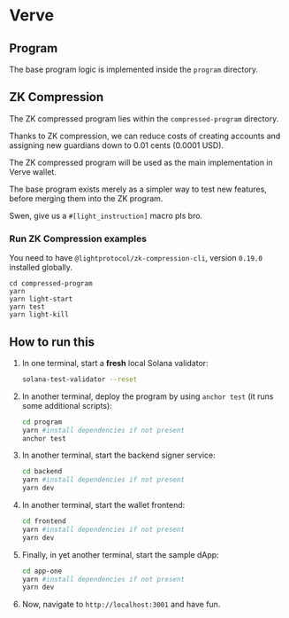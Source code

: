 # Verve

## Program

The base program logic is implemented inside the `program` directory.

## ZK Compression

The ZK compressed program lies within the `compressed-program` directory.

Thanks to ZK compression, we can reduce costs of creating accounts and assigning new guardians down to 0.01 cents (0.0001 USD).

The ZK compressed program will be used as the main implementation in Verve wallet.

The base program exists merely as a simpler way to test new features, before merging them into the ZK program.

Swen, give us a `#[light_instruction]` macro pls bro.

### Run ZK Compression examples

You need to have `@lightprotocol/zk-compression-cli`, version `0.19.0` installed globally.

```
cd compressed-program
yarn
yarn light-start
yarn test
yarn light-kill
```

## How to run this

1. In one terminal, start a **fresh** local Solana validator:
   ```sh
   solana-test-validator --reset
   ```

2. In another terminal, deploy the program by using `anchor test` (it runs some additional scripts):
   ```sh
   cd program
   yarn #install dependencies if not present
   anchor test
   ```

3. In another terminal, start the backend signer service:
   ```sh
   cd backend
   yarn #install dependencies if not present
   yarn dev
   ```

4. In another terminal, start the wallet frontend:
   ```sh
   cd frontend
   yarn #install dependencies if not present
   yarn dev
   ```

5. Finally, in yet another terminal, start the sample dApp:
   ```sh
   cd app-one
   yarn #install dependencies if not present
   yarn dev
   ```

6. Now, navigate to `http://localhost:3001` and have fun.